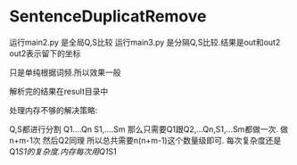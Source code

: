# SentenceDuplicatRemove

运行main2.py 是全局Q,S比较
运行main3.py 是分隔Q,S比较.结果是out和out2 out2表示留下的坐标



只是单纯根据词频.所以效果一般


解析完的结果在result目录中



处理内存不够的解决策略:

Q,S都进行分割
Q1....Qn
S1,....Sm
那么只需要Q1跟Q2,...Qn,S1,...Sm都做一次.
做n+m-1次
然后Q2同理
所以总共需要n(n+m-1)这个数量级即可.
每次复杂度还是Q1*S1的复杂度.内存每次用Q1*S1









